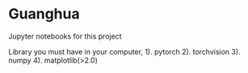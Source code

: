 # Guanghua
Jupyter notebooks for this project

Library you must have in your computer,
1). pytorch
2). torchvision
3). numpy
4). matplotlib(>2.0)
